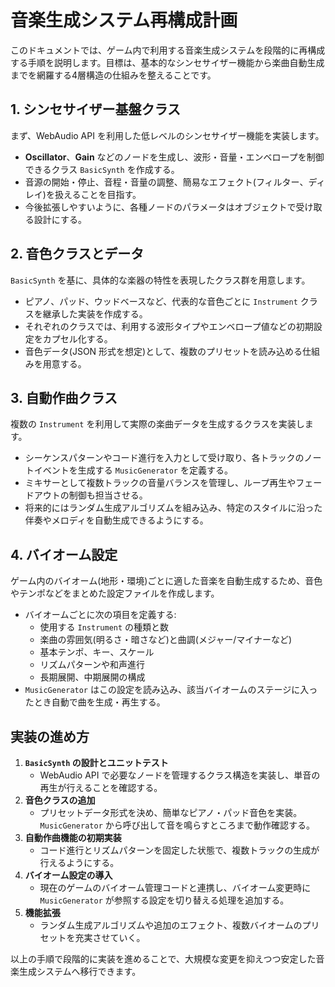 # 音楽生成システム再構成計画

このドキュメントでは、ゲーム内で利用する音楽生成システムを段階的に再構成する手順を説明します。目標は、基本的なシンセサイザー機能から楽曲自動生成までを網羅する4層構造の仕組みを整えることです。

## 1. シンセサイザー基盤クラス

まず、WebAudio API を利用した低レベルのシンセサイザー機能を実装します。

- **Oscillator**、**Gain** などのノードを生成し、波形・音量・エンベロープを制御できるクラス `BasicSynth` を作成する。
- 音源の開始・停止、音程・音量の調整、簡易なエフェクト(フィルター、ディレイ)を扱えることを目指す。
- 今後拡張しやすいように、各種ノードのパラメータはオブジェクトで受け取る設計にする。

## 2. 音色クラスとデータ

`BasicSynth` を基に、具体的な楽器の特性を表現したクラス群を用意します。

- ピアノ、パッド、ウッドベースなど、代表的な音色ごとに `Instrument` クラスを継承した実装を作成する。
- それぞれのクラスでは、利用する波形タイプやエンベロープ値などの初期設定をカプセル化する。
- 音色データ(JSON 形式を想定)として、複数のプリセットを読み込める仕組みを用意する。

## 3. 自動作曲クラス

複数の `Instrument` を利用して実際の楽曲データを生成するクラスを実装します。

- シーケンスパターンやコード進行を入力として受け取り、各トラックのノートイベントを生成する `MusicGenerator` を定義する。
- ミキサーとして複数トラックの音量バランスを管理し、ループ再生やフェードアウトの制御も担当させる。
- 将来的にはランダム生成アルゴリズムを組み込み、特定のスタイルに沿った伴奏やメロディを自動生成できるようにする。

## 4. バイオーム設定

ゲーム内のバイオーム(地形・環境)ごとに適した音楽を自動生成するため、音色やテンポなどをまとめた設定ファイルを作成します。

- バイオームごとに次の項目を定義する:
  - 使用する `Instrument` の種類と数
  - 楽曲の雰囲気(明るさ・暗さなど)と曲調(メジャー/マイナーなど)
  - 基本テンポ、キー、スケール
  - リズムパターンや和声進行
  - 長期展開、中期展開の構成
- `MusicGenerator` はこの設定を読み込み、該当バイオームのステージに入ったとき自動で曲を生成・再生する。

## 実装の進め方

1. **`BasicSynth` の設計とユニットテスト**
   - WebAudio API で必要なノードを管理するクラス構造を実装し、単音の再生が行えることを確認する。
2. **音色クラスの追加**
   - プリセットデータ形式を決め、簡単なピアノ・パッド音色を実装。`MusicGenerator` から呼び出して音を鳴らすところまで動作確認する。
3. **自動作曲機能の初期実装**
   - コード進行とリズムパターンを固定した状態で、複数トラックの生成が行えるようにする。
4. **バイオーム設定の導入**
   - 現在のゲームのバイオーム管理コードと連携し、バイオーム変更時に `MusicGenerator` が参照する設定を切り替える処理を追加する。
5. **機能拡張**
   - ランダム生成アルゴリズムや追加のエフェクト、複数バイオームのプリセットを充実させていく。

以上の手順で段階的に実装を進めることで、大規模な変更を抑えつつ安定した音楽生成システムへ移行できます。
